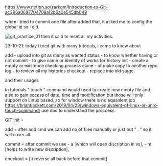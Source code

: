 https://www.notion.so/zarkom/Introduction-to-Git-ac396a0697704709a12b6a0e545db049

when i tried to commit one file after added that, it asked me to config the global id so i did.

![git_practice_01](C:/Users/sudharsanraju.s/Pictures/git_practice_01.PNG)
then it said to reset all my activities.

23-10-21:
today i tried git with many tutorials, i came to know about 

add - upload into git as many as wanted
status - to know whether having or not
commit - to give name or identity of works for history
init - create a empty or existence checking process 
clone - of make copy to another repo
log - to review all my histories 
checkout - replace into old stage.

and their usages 

In tutorials " touch " command would used to create new empty file and also to gain access of date, time and modification but those will only support on Linux based, so for window there is no equanlent job
 https://briantjackett.com/2019/04/23/windows-equivalent-of-linux-or-unix-touch-command/ 
use doc to understand the proccess.

GIT <cmd>
init = 

add = after add cmd we can add no of files manually or just put " . " so it will cover all.

commit = after commit we use - a [which will open discription in vs], - m [helps to write new discription], 

checkout = <hashcode of log>[it reverse all back before that commit]